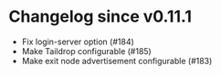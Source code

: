 # Changelog since v0.11.1
- Fix login-server option (#184) 
- Make Taildrop configurable (#185) 
- Make exit node advertisement configurable (#183) 
